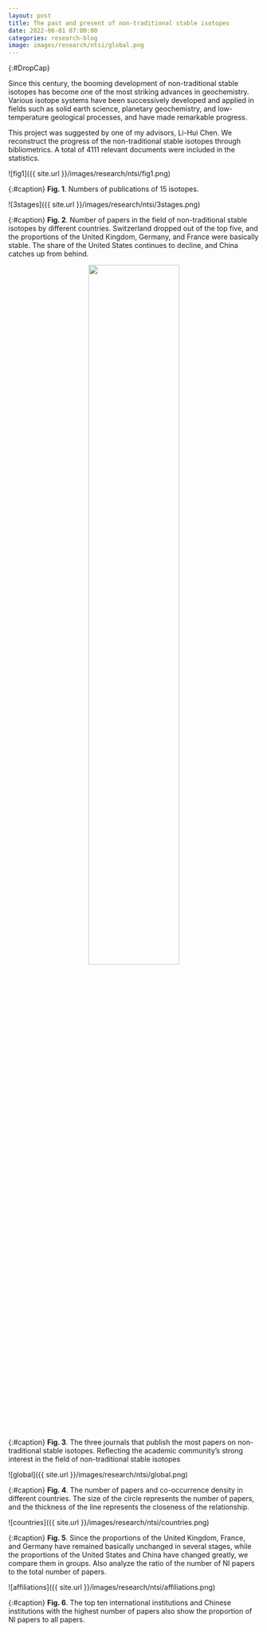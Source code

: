 ```yaml
---
layout: post
title: The past and present of non-traditional stable isotopes
date: 2022-06-01 07:00:00
categories: research-blog
image: images/research/ntsi/global.png
---
```


{:#DropCap}
<!-- adding {:#DropCap} above will make first letter of first word CAPITAL and Large -->Since this century, the booming development of non-traditional stable isotopes has become one of the most striking advances in geochemistry. Various isotope systems have been successively developed and applied in fields such as solid earth science, planetary geochemistry, and low-temperature geological processes, and have made remarkable progress.

This project was suggested by one of my advisors, Li-Hui Chen. We reconstruct the progress of the non-traditional stable isotopes through bibliometrics. A total of 4111 relevant documents were included in the statistics.

![fig1]({{ site.url }}/images/research/ntsi/fig1.png)

{:#caption}
**Fig. 1**. Numbers of publications of 15 isotopes.

![3stages]({{ site.url }}/images/research/ntsi/3stages.png)

{:#caption}
**Fig. 2**. Number of papers in the field of non-traditional stable isotopes by different countries. Switzerland dropped out of the top five, and the proportions of the United Kingdom, Germany, and France were basically stable. The share of the United States continues to decline, and China catches up from behind.

<div style="text-align:center;">
  <img src="{{ site.url }}/images/research/ntsi/journals.png" style="width:60%; height:60%;">
</div>

{:#caption}
**Fig. 3**. The three journals that publish the most papers on non-traditional stable isotopes. Reflecting the academic community’s strong interest in the field of non-traditional stable isotopes

![global]({{ site.url }}/images/research/ntsi/global.png)

{:#caption}
**Fig. 4**. The number of papers and co-occurrence density in different countries. The size of the circle represents the number of papers, and the thickness of the line represents the closeness of the relationship.

![countries]({{ site.url }}/images/research/ntsi/countries.png)

{:#caption}
**Fig. 5**. Since the proportions of the United Kingdom, France, and Germany have remained basically unchanged in several stages, while the proportions of the United States and China have changed greatly, we compare them in groups. Also analyze the ratio of the number of NI papers to the total number of papers.

![affiliations]({{ site.url }}/images/research/ntsi/affiliations.png)

{:#caption}
**Fig. 6**. The top ten international institutions and Chinese institutions with the highest number of papers also show the proportion of NI papers to all papers.
